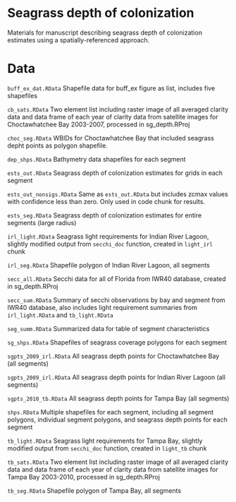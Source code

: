 # Seagrass depth of colonization

Materials for manuscript describing seagrass depth of colonization estimates using a spatially-referenced approach.

# Data

`buff_ex_dat.RData` Shapefile data for buff_ex figure as list, includes five shapefiles

`cb_sats.RData` Two element list including raster image of all averaged clarity data and data frame of each year of clarity data from satellite images for Choctawhatchee Bay 2003-2007, processed in sg_depth.RProj

`choc_seg.RData` WBIDs for Choctawhatchee Bay that included seagrass depht points as polygon shapefile.

`dep_shps.RData` Bathymetry data shapefiles for each segment

`ests_out.RData` Seagrass depth of colonization estimates for grids in each segment

`ests_out_nonsigs.RData` Same as `ests_out.RData` but includes zcmax values with confidence less than zero.  Only used in code chunk for results. 

`ests_seg.RData` Seagrass depth of colonization estimates for entire segments (large radius)

`irl_light.RData` Seagrass light requirements for Indian River Lagoon, slightly modified output from `secchi_doc` function, created in `light_irl` chunk

`irl_seg.RData` Shapefile polygon of Indian River Lagoon, all segments

`secc_all.RData` Secchi data for all of Florida from IWR40 database, created in sg_depth.RProj

`secc_sum.RData` Summary of secchi observations by bay and segment from IWR40 database, also includes light requirement summaries from `irl_light.RData` and `tb_light.RData`

`seg_summ.RData` Summarized data for table of segment characteristics

`sg_shps.RData` Shapefiles of seagrass coverage polygons for each segment

`sgpts_2009_irl.RData` All seagrass depth points for Choctawhatchee Bay (all segments)

`sgpts_2009_irl.RData` All seagrass depth points for Indian River Lagoon (all segments)

`sgpts_2010_tb.RData` All seagrass depth points for Tampa Bay (all segments)

`shps.RData` Multiple shapefiles for each segment, including all segment polygons, individual segment polygons, and seagrass depth points for each segment

`tb_light.RData` Seagrass light requirements for Tampa Bay, slightly modified output from `secchi_doc` function, created in `light_tb` chunk

`tb_sats.RData` Two element list including raster image of all averaged clarity data and data frame of each year of clarity data from satellite images for Tampa Bay 2003-2010, processed in sg_depth.RProj

`tb_seg.RData` Shapefile polygon of Tampa Bay, all segments

